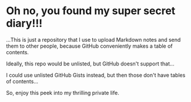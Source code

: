 # Oh no, you found my super secret diary!!!

...This is just a repository that I use to upload Markdown notes and send them to other people, because GitHub conveniently makes a table of contents.

Ideally, this repo would be unlisted, but GitHub doesn't support that...

I could use unlisted GitHub Gists instead, but then those don't have tables of contents...

So, enjoy this peek into my thrilling private life.
